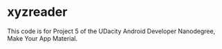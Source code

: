# xyzreader

This code is for Project 5 of the UDacity Android Developer Nanodegree, Make Your App Material.
